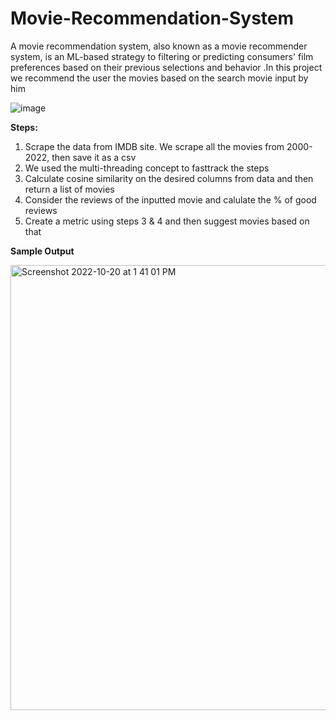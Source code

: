 # Movie-Recommendation-System
A movie recommendation system, also known as a movie recommender system, is an ML-based strategy to filtering or predicting consumers' film preferences based on their previous selections and behavior .In this project we recommend the user the movies based on the search movie input by him


![image](https://user-images.githubusercontent.com/109312561/197030024-05f1451a-a854-4058-a4da-fadf89d8eead.png)


**Steps:**

1) Scrape the data from IMDB site. We scrape all the movies from 2000-2022, then save it as a csv
2) We used the multi-threading concept to fasttrack the steps
3) Calculate cosine similarity on the desired columns from data and then return a list of movies
4) Consider the reviews of the inputted movie and calulate the % of good reviews
5) Create a metric using steps 3 & 4 and then suggest movies based on that

**Sample Output**


<img width="712" alt="Screenshot 2022-10-20 at 1 41 01 PM" src="https://user-images.githubusercontent.com/109312561/197031304-c221ffd7-19fe-420e-9691-da2cbfba171b.png">
